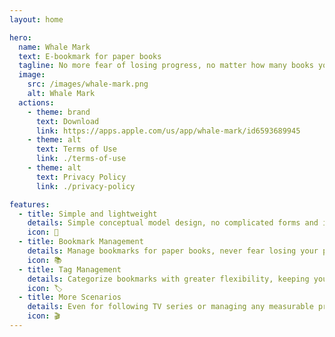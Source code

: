 ```yaml
---
layout: home

hero:
  name: Whale Mark
  text: E-bookmark for paper books
  tagline: No more fear of losing progress, no matter how many books you read.
  image:
    src: /images/whale-mark.png
    alt: Whale Mark
  actions:
    - theme: brand
      text: Download
      link: https://apps.apple.com/us/app/whale-mark/id6593689945
    - theme: alt
      text: Terms of Use
      link: ./terms-of-use
    - theme: alt
      text: Privacy Policy
      link: ./privacy-policy

features:
  - title: Simple and lightweight
    details: Simple conceptual model design, no complicated forms and inputs, easy and burden-free.
    icon: 🎈
  - title: Bookmark Management
    details: Manage bookmarks for paper books, never fear losing your progress no matter how many books you read.
    icon: 📚
  - title: Tag Management
    details: Categorize bookmarks with greater flexibility, keeping you organized and tidy.
    icon: 🏷️
  - title: More Scenarios
    details: Even for following TV series or managing any measurable progress, it's a piece of cake.
    icon: 🎬
---
```

